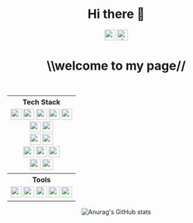 

<div align="center">

 <h1>Hi there 👋</h1>

<a href="mailto:reba112119@gmail.com"><img alt="gmail-link" height="25" src="https://img.shields.io/badge/Gmail-d14836?style=flat-square&logo=Gmail&&logoColor=white"/></a>
<a href="https://velog.io/@coldline1125/posts"><img alt="vlog-link" height="25" src="https://img.shields.io/badge/Tech blog-20C997?style=flat-square&logo=Velog&&logoColor=white"/></a>

# \\\welcome to my page//

<br/>

 <table align="center">                      <!-- 기술스텍 테이블 -->
  <!--기술 스택-->
  <tr>
   <th>Tech Stack</th>
  </tr>
  <tr>
    <td align="center">
     <img src="https://img.shields.io/badge/Java-F8981D?style=flat-square&logo=java&logoColor=white" height=25px />
     <img src="https://img.shields.io/badge/JavaSelenium-43B02A?style=flat-square&logo=selenium&logoColor=white" height=25px />
     <img src="https://img.shields.io/badge/JavaScript-F7DF1E?style=flat-square&logo=javascript&logoColor=white" height=25px />
     <img src="https://img.shields.io/badge/HTML-E34F26?style=flat-square&logo=html5&logoColor=white" height="25px" />
     <img src="https://img.shields.io/badge/CSS-1572B6?style=flat-square&logo=css3&logoColor=white" height="25px" />
     <br>
     <img src="https://img.shields.io/badge/C%23-8E2A88?style=flat-square&logo=c-sharp&logoColor=white" height="25px" />
     <img src="https://img.shields.io/badge/C%23.Net-512BD4?style=flat-square&logo=dotnet&logoColor=white" height="25px" />
     <br>
     <img src="https://img.shields.io/badge/python-3776AB?style=flat-square&logo=python&logoColor=white" height="25px" />
     <img src="https://img.shields.io/badge/OpenCV-5C3EE8?style=flat-square&logo=opencv&logoColor=white" height="25px" />
     <br>
     <img src="https://img.shields.io/badge/Android-34A853?style=flat-square&logo=android&logoColor=white" height=25px />
     <img src="https://img.shields.io/badge/Kotlin-7F52FF?style=flat-square&logo=kotlin&logoColor=white" height=25px />
     <img src="https://img.shields.io/badge/XML-005FAD?style=flat-square&logo=xml&logoColor=white" height=25px />
     <br>
     <img src="https://img.shields.io/badge/Mysql-4479A1?style=flat-square&logo=mysql&logoColor=white" height=25px />
     <img src="https://img.shields.io/badge/Sqlite-003B57?style=flat-square&logo=sqlite&logoColor=white" height=25px />
    </td>
  </tr>

  <!--툴-->
  <tr>
   <th>Tools</th>
  </tr>
  <tr>
    <td align="center">
     <img src="https://img.shields.io/badge/Visual Studio-5C2D91?style=flat-square&logo&logoColor=white" height=25px />
     <img src="https://img.shields.io/badge/Visual Studio Code-0078D4?style=flat-square&logo&logoColor=white" height=25px />
     <img src="https://img.shields.io/badge/Eclipse IDE-2C2255?style=flat-square&logo=eclipseide&logoColor=white" height=25px />
     <img src="https://img.shields.io/badge/Unity-000000?style=flat-square&logo=Unity&logoColor=white" height=25px />
     <img src="https://img.shields.io/badge/Android Studio-3DDC84?style=flat-square&logo=androidstudio&logoColor=white" height=25px />     
  </tr>
</table>

![Anurag's GitHub stats](https://github-readme-stats.vercel.app/api?username=dasima1125&show_icons=true&theme=radical)

</div>


